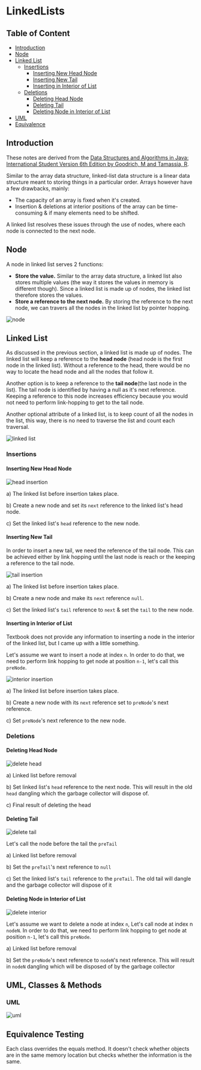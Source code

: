 # LinkedLists

## Table of Content

- [Introduction](#introduction)
- [Node](#node)
- [Linked List](#linked-list)
  * [Insertions](#insertions)
    + [Inserting New Head Node](#inserting-new-head-node)
    + [Inserting New Tail](#inserting-new-tail)
    + [Inserting in Interior of List](#inserting-in-interior-of-list)
  * [Deletions](#deletions)
    + [Deleting Head Node](#deleting-head-node)
    + [Deleting Tail](#deleting-tail)
    + [Deleting Node in Interior of List](#deleting-node-in-interior-of-list)
- [UML](#uml)
- [Equivalence](#equivalence-testing)

## Introduction

These notes are derived from the [Data Structures and Algorithms in Java: International Student Version 6th Edition by Goodrich, M and Tamassia, R](https://www.directtextbook.com/isbn/9781118808573).

Similar to the array data structure, linked-list data structure is a linear data structure meant to storing 
things in a particular order. Arrays however have a few drawbacks, mainly:

- The capacity of an array is fixed when it's created.
- Insertion & deletions at interior positions of the array can be time-consuming &  if many elements need to be shifted.

A linked list resolves these issues through the use of nodes, where each node is connected to the next node.

## Node

A node in linked list serves 2 functions:

- **Store the value.** Similar to the array data structure, a linked list also stores multiple values (the way it stores the values in memory
  is different though). Since a linked list is made up of nodes, the linked list therefore stores the values.
- **Store a reference to the next node.** By storing the reference to the next node, we can travers all the nodes in the linked list by pointer hopping. 

![node](./docs/node.png)

## Linked List

As discussed in the previous section, a linked list is made up of nodes. The linked list will keep a reference to the **head node** 
(head node is the first node in the linked list). Without a reference to the head, there would be no way to locate the head node and 
all the nodes that follow it.

Another option is to keep a reference to the **tail node**(the last node in the list). The tail node is identified by having a null
as it's next reference. Keeping a reference to this node increases efficiency because you would not need to perform link-hopping to 
get to the tail node.

Another optional attribute of a linked list, is to keep count of all the nodes in the list, this way, there is no need to traverse the 
list and count each traversal.

![linked list](./docs/linked-list.png)

### Insertions

#### Inserting New Head Node

![head insertion](./docs/insertion/head.png)

a) The linked list before insertion takes place.

b) Create a new node and set its `next` reference to the linked list's head node.

c) Set the linked list's `head` reference to the new node.

#### Inserting New Tail

In order to insert a new tail, we need the reference of the tail node. This can be achieved either by link hopping until the last node is 
reach or the keeping a reference to the tail node.

![tail insertion](./docs/insertion/tail.png)

a) The linked list before insertion takes place.

b) Create a new node and make its `next` reference `null`.

c) Set the linked list's `tail` reference to `next` &  set the `tail` to the new node.

#### Inserting in Interior of List

Textbook does not provide any information to inserting a node in the interior of the linked list, but I came up with a little something.

Let's assume we want to insert a node at index `n`. In order to do that, we need to perform link hopping to get node at position `n-1`, 
let's call this `preNode`.

![interior insertion](./docs/insertion/interior.png)

a) The linked list before insertion takes place.

b) Create a new node with its `next` reference set to `preNode`'s next reference.

c) Set `preNode`'s next reference to the new node.

### Deletions

#### Deleting Head Node

![delete head](./docs/deletion/head.png)

a) Linked list before removal

b) Set linked list's `head` reference to the next node. This will result in the old `head` dangling which the garbage collector will dispose of.

c) Final result of deleting the head

#### Deleting Tail

![delete tail](./docs/deletion/tail.png)

Let's call the node before the tail the `preTail`

a) Linked list before removal

b) Set the `preTail`'s next reference to `null`

c) Set the linked list's `tail` reference to the `preTail`. The old tail will dangle and the garbage collector will dispose of it

#### Deleting Node in Interior of List

![delete interior](./docs/deletion/interior.png)

Let's assume we want to delete a node at index `n`, Let's call node at index n `nodeN`. In order to do that, we need to perform link hopping to get node at position `n-1`,
let's call this `preNode`.

a) Linked list before removal

b) Set the `preNode`'s next reference to `nodeN`'s next reference. This will result in `nodeN` dangling which will be disposed of by the garbage collector 

## UML, Classes & Methods

### UML

![uml](./docs/uml.png)

## Equivalence Testing

Each class overrides the equals method. It doesn't check whether objects are in the same memory location but checks whether
the information is the same.